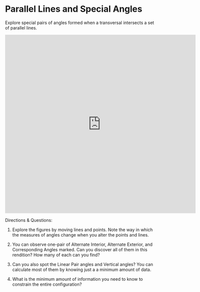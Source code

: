 # Parallel Lines and Special Angles

Explore special pairs of angles formed when a transversal intersects a set of parallel lines.

<iframe scrolling="no" title="Special Angles on Parallel Lines" src="https://www.geogebra.org/material/iframe/id/JTWKC5vr/width/623/height/582/border/888888/sfsb/true/smb/false/stb/true/stbh/true/ai/false/asb/false/sri/false/rc/false/ld/false/sdz/true/ctl/false" width="623px" height="582px" style="border:0px;"> </iframe>

Directions & Questions:  

1) Explore the figures by moving lines and points. Note the way in which the measures of angles change when you alter the points and lines.

2) You can observe one-pair of Alternate Interior, Alternate Exterior, and Corresponding Angles marked.  Can you discover all of them in this rendition?  How many of each can you find?

3) Can you also spot the Linear Pair angles and Vertical angles? You can calculate most of them by knowing just a a minimum amount of data.  

4) What is the minimum amount of information you need to know to constrain the entire configuration?

